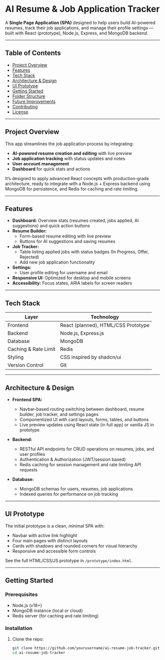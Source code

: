 # AI Resume & Job Application Tracker

A **Single Page Application (SPA)** designed to help users build AI-powered resumes, track their job applications, and manage their profile settings — built with React (prototype), Node.js, Express, and MongoDB backend.

---

## Table of Contents

- [Project Overview](#project-overview)  
- [Features](#features)  
- [Tech Stack](#tech-stack)  
- [Architecture & Design](#architecture--design)  
- [UI Prototype](#ui-prototype)  
- [Getting Started](#getting-started)  
- [Folder Structure](#folder-structure)  
- [Future Improvements](#future-improvements)  
- [Contributing](#contributing)  
- [License](#license)  

---

## Project Overview

This app streamlines the job application process by integrating:  
- **AI-powered resume creation and editing** with live preview  
- **Job application tracking** with status updates and notes  
- **User account management**  
- **Dashboard** for quick stats and actions  

It’s designed to apply advanced React concepts with production-grade architecture, ready to integrate with a Node.js + Express backend using MongoDB for persistence, and Redis for caching and rate limiting.

---

## Features

- **Dashboard:** Overview stats (resumes created, jobs applied, AI suggestions) and quick action buttons  
- **Resume Builder:**  
  - Form-based resume editing with live preview  
  - Buttons for AI suggestions and saving resumes  
- **Job Tracker:**  
  - Table listing applied jobs with status badges (In Progress, Offer, Rejected)  
  - Add new job application functionality  
- **Settings:**  
  - User profile editing for username and email  
- **Responsive UI:** Optimized for desktop and mobile screens  
- **Accessibility:** Focus states, ARIA labels for screen readers  

---

## Tech Stack

| Layer            | Technology                |
|------------------|---------------------------|
| Frontend         | React (planned), HTML/CSS Prototype |
| Backend          | Node.js, Express.js        |
| Database         | MongoDB                   |
| Caching & Rate Limit | Redis                    |
| Styling          | CSS inspired by shadcn/ui |
| Version Control  | Git                       |

---

## Architecture & Design

- **Frontend SPA:**  
  - Navbar-based routing switching between dashboard, resume builder, job tracker, and settings pages  
  - Componentized UI with card layouts, forms, tables, and buttons  
  - Live preview updates using React state (in full app) or vanilla JS in prototype  

- **Backend:**  
  - RESTful API endpoints for CRUD operations on resumes, jobs, and user profiles  
  - Authentication & Authorization (JWT/session based)  
  - Redis caching for session management and rate limiting API requests  

- **Database:**  
  - MongoDB schemas for users, resumes, job applications  
  - Indexed queries for performance on job tracking  

---

## UI Prototype

The initial prototype is a clean, minimal SPA with:

- Navbar with active link highlight  
- Four main pages with distinct layouts  
- Cards with shadows and rounded corners for visual hierarchy  
- Responsive and accessible form controls  

See the full HTML/CSS/JS prototype in `/prototype/index.html`.

---

## Getting Started

### Prerequisites

- Node.js (v18+)  
- MongoDB instance (local or cloud)  
- Redis server (for caching and rate limiting)  

### Installation

1. Clone the repo:  
   ```bash
   git clone https://github.com/yourusername/ai-resume-job-tracker.git
   cd ai-resume-job-tracker
